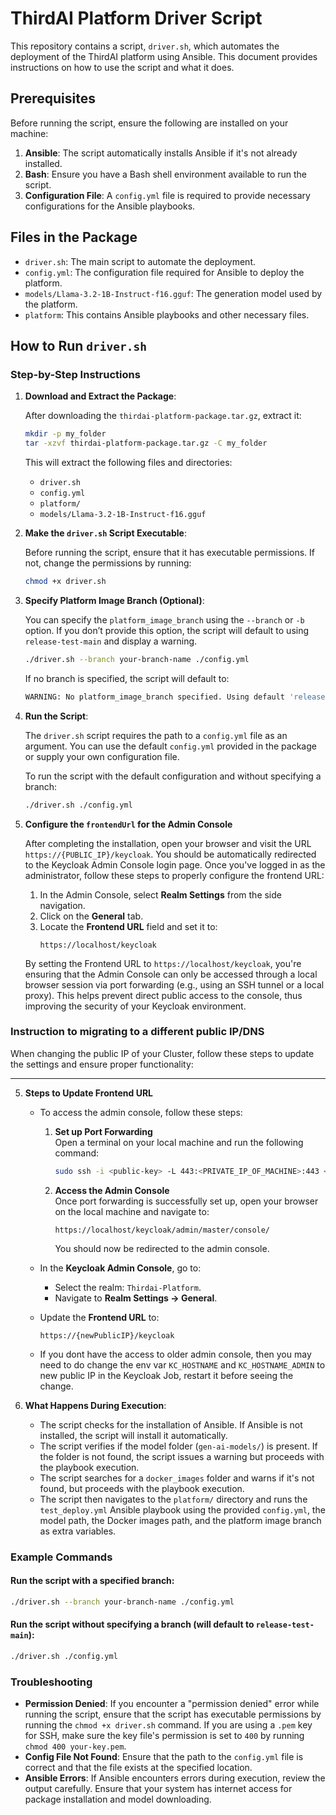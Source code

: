 # ThirdAI Platform Driver Script

This repository contains a script, `driver.sh`, which automates the deployment of the ThirdAI platform using Ansible. This document provides instructions on how to use the script and what it does.

## Prerequisites

Before running the script, ensure the following are installed on your machine:

1. **Ansible**: The script automatically installs Ansible if it's not already installed.
2. **Bash**: Ensure you have a Bash shell environment available to run the script.
3. **Configuration File**: A `config.yml` file is required to provide necessary configurations for the Ansible playbooks.

## Files in the Package

- `driver.sh`: The main script to automate the deployment.
- `config.yml`: The configuration file required for Ansible to deploy the platform.
- `models/Llama-3.2-1B-Instruct-f16.gguf`: The generation model used by the platform.
- `platform`: This contains Ansible playbooks and other necessary files.

## How to Run `driver.sh`

### Step-by-Step Instructions

1. **Download and Extract the Package**:
   
   After downloading the `thirdai-platform-package.tar.gz`, extract it:

   ```bash
   mkdir -p my_folder
   tar -xzvf thirdai-platform-package.tar.gz -C my_folder
   ```

   This will extract the following files and directories:
   - `driver.sh`
   - `config.yml`
   - `platform/`
   - `models/Llama-3.2-1B-Instruct-f16.gguf`

2. **Make the `driver.sh` Script Executable**:
   
   Before running the script, ensure that it has executable permissions. If not, change the permissions by running:

   ```bash
   chmod +x driver.sh
   ```

3. **Specify Platform Image Branch (Optional)**:
   
   You can specify the `platform_image_branch` using the `--branch` or `-b` option. If you don’t provide this option, the script will default to using `release-test-main` and display a warning.

   ```bash
   ./driver.sh --branch your-branch-name ./config.yml
   ```

   If no branch is specified, the script will default to:

   ```bash
   WARNING: No platform_image_branch specified. Using default 'release-test-main'.
   ```

4. **Run the Script**:
   
   The `driver.sh` script requires the path to a `config.yml` file as an argument. You can use the default `config.yml` provided in the package or supply your own configuration file.

   To run the script with the default configuration and without specifying a branch:

   ```bash
   ./driver.sh ./config.yml
   ```

5. **Configure the `frontendUrl` for the Admin Console**

   After completing the installation, open your browser and visit the URL `https://{PUBLIC_IP}/keycloak`. You should be automatically redirected to the Keycloak Admin Console login page. Once you've logged in as the administrator, follow these steps to properly configure the frontend URL:

   1. In the Admin Console, select **Realm Settings** from the side navigation.
   2. Click on the **General** tab.
   3. Locate the **Frontend URL** field and set it to:
      ``` 
      https://localhost/keycloak
      ```
      
   By setting the Frontend URL to `https://localhost/keycloak`, you're ensuring that the Admin Console can only be accessed through a local browser session via port forwarding (e.g., using an SSH tunnel or a local proxy). This helps prevent direct public access to the console, thus improving the security of your Keycloak environment.

### Instruction to migrating to a different public IP/DNS

When changing the public IP of your Cluster, follow these steps to update the settings and ensure proper functionality:

---

5. **Steps to Update Frontend URL**

   - To access the admin console, follow these steps:

      1. **Set up Port Forwarding**  
         Open a terminal on your local machine and run the following command:  
         ```bash
         sudo ssh -i <public-key> -L 443:<PRIVATE_IP_OF_MACHINE>:443 <USERNAME>@<NEW_PUBLIC_IP>
         ```  

      2. **Access the Admin Console**  
         Once port forwarding is successfully set up, open your browser on the local machine and navigate to:  
         ```  
         https://localhost/keycloak/admin/master/console/  
         ```  

         You should now be redirected to the admin console.

   - In the **Keycloak Admin Console**, go to:
      - Select the realm: `Thirdai-Platform`.
      - Navigate to **Realm Settings → General**.

   - Update the **Frontend URL** to:
     ```
     https://{newPublicIP}/keycloak
     ```
   - If you dont have the access to older admin console, then you may need to do change the env var `KC_HOSTNAME` and `KC_HOSTNAME_ADMIN` to new public IP in the Keycloak Job, restart it before seeing the change. 


6. **What Happens During Execution**:
   
   - The script checks for the installation of Ansible. If Ansible is not installed, the script will install it automatically.
   - The script verifies if the model folder (`gen-ai-models/`) is present. If the folder is not found, the script issues a warning but proceeds with the playbook execution.
   - The script searches for a `docker_images` folder and warns if it's not found, but proceeds with the playbook execution.
   - The script then navigates to the `platform/` directory and runs the `test_deploy.yml` Ansible playbook using the provided `config.yml`, the model path, the Docker images path, and the platform image branch as extra variables.

### Example Commands

#### Run the script with a specified branch:
```bash
./driver.sh --branch your-branch-name ./config.yml
```

#### Run the script without specifying a branch (will default to `release-test-main`):
```bash
./driver.sh ./config.yml
```

### Troubleshooting

- **Permission Denied**: If you encounter a "permission denied" error while running the script, ensure that the script has executable permissions by running the `chmod +x driver.sh` command. If you are using a `.pem` key for SSH, make sure the key file's permission is set to `400` by running `chmod 400 your-key.pem`.
- **Config File Not Found**: Ensure that the path to the `config.yml` file is correct and that the file exists at the specified location.
- **Ansible Errors**: If Ansible encounters errors during execution, review the output carefully. Ensure that your system has internet access for package installation and model downloading.